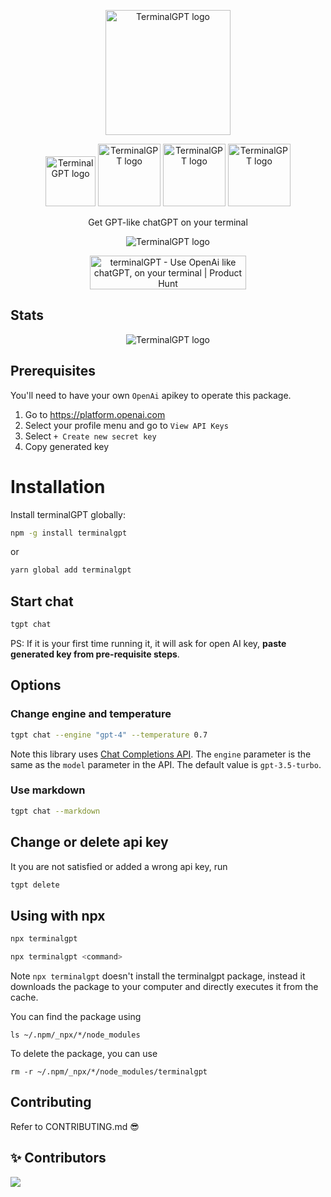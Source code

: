 <p align="center">
  <img width="200" alt="TerminalGPT logo" src="https://github.com/jucasoliveira/terminalGPT/assets/11979969/f371e361-6c74-4a5b-9634-c537aa6db21d"/>
</p>


<p align="center">
   <img width="80" alt="TerminalGPT logo" src="https://img.shields.io/github/actions/workflow/status/jucasoliveira/terminalGPT/pr.yml"/>
   <img width="100" alt="TerminalGPT logo" src="https://img.shields.io/npm/dt/terminalgpt"/>
   <img width="100" alt="TerminalGPT logo" src="https://img.shields.io/github/contributors/jucasoliveira/terminalGPT"/>
   <img width="100" alt="TerminalGPT logo" src="https://img.shields.io/github/package-json/v/jucasoliveira/terminalGPT"/>

</p>

<p align="center">
Get GPT-like chatGPT on your terminal
</p>

<p align="center">
   <img alt="TerminalGPT logo" src="https://github.com/jucasoliveira/terminalGPT/assets/11979969/3de20615-87ad-4157-99ad-33ba2687214b"/>
</p>


<p align="center">
<a href="https://www.producthunt.com/posts/terminalgpt?utm_source=badge-featured&utm_medium=badge&utm_souce=badge-terminalgpt" target="_blank"><img src="https://api.producthunt.com/widgets/embed-image/v1/featured.svg?post_id=373888&theme=light" alt="terminalGPT - Use&#0032;OpenAi&#0032;like&#0032;chatGPT&#0044;&#0032;on&#0032;your&#0032;terminal | Product Hunt" style="width: 250px; height: 54px;" width="250" height="54" /></a>
</p>

## Stats

<p align="center">
   <img alt="TerminalGPT logo" src="https://repobeats.axiom.co/api/embed/92b8c74cac77f3fbb0e843cc3f6a36b01e7bd152.svg"/>
</p>




## Prerequisites

You'll need to have your own `OpenAi` apikey to operate this package.

1. Go to <https://platform.openai.com>
2. Select your profile menu and go to `View API Keys`
3. Select `+ Create new secret key`
4. Copy generated key

# Installation

Install terminalGPT globally:

```bash
npm -g install terminalgpt
```

or

```bash
yarn global add terminalgpt
```

## Start chat

```bash
tgpt chat
```

PS: If it is your first time running it, it will ask for open AI key, **paste generated key from pre-requisite steps**.

## Options

### Change engine and temperature

```bash
tgpt chat --engine "gpt-4" --temperature 0.7
```

Note this library uses [Chat Completions API](https://platform.openai.com/docs/api-reference/chat).
The `engine` parameter is the same as the `model` parameter in the API. The default value is `gpt-3.5-turbo`.

### Use markdown

```bash
tgpt chat --markdown
```

## Change or delete api key

It you are not satisfied or added a wrong api key, run

```bash
tgpt delete
```

## Using with npx

```bash
npx terminalgpt
```

```bash
npx terminalgpt <command>
```

Note `npx terminalgpt` doesn't install the terminalgpt package, instead it downloads the package to your computer and directly executes it from the cache.

You can find the package using

`ls ~/.npm/_npx/*/node_modules`

To delete the package, you can use

`rm -r ~/.npm/_npx/*/node_modules/terminalgpt`

## Contributing

Refer to CONTRIBUTING.md 😎

## ✨ Contributors

<a href="https://github.com/jucasoliveira/terminalGPT/graphs/contributors">
  <img src="https://contrib.rocks/image?repo=jucasoliveira/terminalGPT" />
</a>
